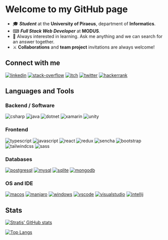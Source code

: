 # Welcome to my GitHub page

- 🎓 ***Student*** at the **University of Piraeus**, department of **Informatics**.
- ⌨ ***Full Stack Web Developer*** at **MODUS**.
- 💬 Always interested in learning. Ask me anything and we can search for an answer together.
- ⚔ **Collaborations** and **team project** invitations are always welcome!

## Connect with me

[![linkedin](https://img.shields.io/badge/LinkedIn-0077B5?style=for-the-badge&logo=linkedin&logoColor=white)](https://www.linkedin.com/in/stratis-dermanoutsos-7b7b1920a/)
[![stack-overflow](https://img.shields.io/badge/Stack_Overflow-FE7A16?style=for-the-badge&logo=stack-overflow&logoColor=white)](https://stackoverflow.com/users/13187980/stratis-dermanoutsos)
[![itch](https://img.shields.io/badge/Itch.io-FA5C5C?style=for-the-badge&logo=itch-dot-io&logoColor=white)](https://infinite-pain.itch.io)
[![twitter](https://img.shields.io/badge/Twitter-1DA1F2?style=for-the-badge&logo=twitter&logoColor=white)](https://twitter.com/stratis_derm)
[![hackerrank](https://img.shields.io/badge/-Hackerrank-2EC866?style=for-the-badge&logo=HackerRank&logoColor=white)](https://www.hackerrank.com/stratis_dermano1)

## Languages and Tools

### Backend / Software

![csharp](https://img.shields.io/badge/C%23-239120?style=for-the-badge&logo=c-sharp&logoColor=white)
![java](https://img.shields.io/badge/Java-ED8B00?style=for-the-badge&logo=java&logoColor=white)
![dotnet](https://img.shields.io/badge/.NET-5C2D91?style=for-the-badge&logo=dot-net&logoColor=white)
![xamarin](https://img.shields.io/badge/Xamarin-3498DB?style=for-the-badge&logo=xamarin&logoColor=white)
![unity](https://img.shields.io/badge/Unity-100000?style=for-the-badge&logo=unity&logoColor=white)

### Frontend

![typescript](https://img.shields.io/badge/TypeScript-007ACC?style=for-the-badge&logo=typescript&logoColor=white)
![javascript](https://img.shields.io/badge/JavaScript-F7DF1E?style=for-the-badge&logo=javascript&logoColor=black)
![react](https://img.shields.io/badge/React-20232A?style=for-the-badge&logo=react&logoColor=61DAFB)
![redux](https://img.shields.io/badge/Redux-593D88?style=for-the-badge&logo=redux&logoColor=white)
![sencha](https://img.shields.io/badge/Sencha-044059?style=for-the-badge&logo=sencha&logoColor=#95C93D)
![bootstrap](https://img.shields.io/badge/Bootstrap-563D7C?style=for-the-badge&logo=bootstrap&logoColor=white)
![tailwindcss](https://img.shields.io/badge/Tailwind_CSS-38B2AC?style=for-the-badge&logo=tailwind-css&logoColor=white)
![sass](https://img.shields.io/badge/Sass-CC6699?style=for-the-badge&logo=sass&logoColor=white)

### Databases

[![postgresql](https://img.shields.io/badge/PostgreSQL-316192?style=for-the-badge&logo=postgresql&logoColor=white)](https://github.com/postgres)
[![mysql](https://img.shields.io/badge/MySQL-00000F?style=for-the-badge&logo=mysql&logoColor=white)](https://www.mysql.com)
[![sqlite](https://img.shields.io/badge/SQLite-07405E?style=for-the-badge&logo=sqlite&logoColor=white)](https://github.com/sqlite/sqlite)
[![mongodb](https://img.shields.io/badge/MongoDB-4EA94B?style=for-the-badge&logo=mongodb&logoColor=white)](https://github.com/mongodb/mongo)

### OS and IDE

[![macos](https://img.shields.io/badge/mac%20os-000000?style=for-the-badge&logo=apple&logoColor=white)](https://en.wikipedia.org/wiki/MacOS)
[![manjaro](https://img.shields.io/badge/manjaro-35BF5C?style=for-the-badge&logo=manjaro&logoColor=white)](https://manjaro.org)
[![windows](https://img.shields.io/badge/Windows-0078D6?style=for-the-badge&logo=windows&logoColor=white)](https://www.microsoft.com/en-us/windows)
[![vscode](https://img.shields.io/badge/Visual_Studio_Code-0078D4?style=for-the-badge&logo=visual%20studio%20code&logoColor=white)](https://github.com/microsoft/vscode)
[![visualstudio](https://img.shields.io/badge/Visual_Studio-5C2D91?style=for-the-badge&logo=visual%20studio&logoColor=white)](https://visualstudio.microsoft.com/vs/)
[![intellij](https://img.shields.io/badge/IntelliJIDEA-000000.svg?style=for-the-badge&logo=intellij-idea&logoColor=white)](https://www.jetbrains.com/idea/)

## Stats

[![Stratis' GitHub stats](https://github-readme-stats.vercel.app/api?username=Stratis-Dermanoutsos&show_icons=true&theme=dracula&hide_border=true&count_private=true)](https://github.com/anuraghazra/github-readme-stats)

[![Top Langs](https://github-readme-stats.vercel.app/api/top-langs/?username=Stratis-Dermanoutsos&layout=compact&theme=dracula&hide_border=true&hide=c%2B%2B&count_private=true)](https://github.com/anuraghazra/github-readme-stats)

